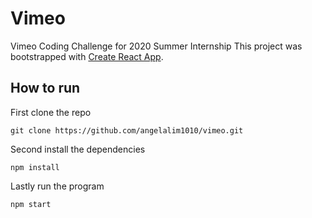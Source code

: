 # Vimeo
Vimeo Coding Challenge for 2020 Summer Internship
This project was bootstrapped with [Create React App](https://github.com/facebook/create-react-app).

## How to run
First clone the repo
```
git clone https://github.com/angelalim1010/vimeo.git
```
Second install the dependencies
```
npm install
```
Lastly run the program
```
npm start
```